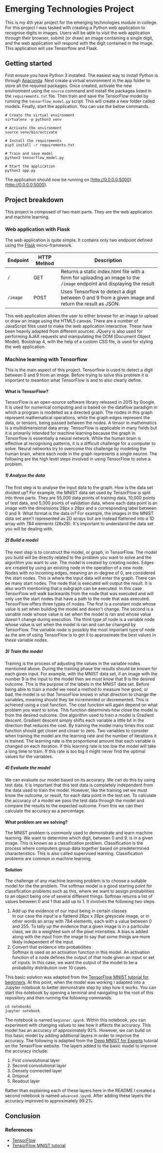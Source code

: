 # Emerging Technologies Project
This is my 4th year project for the emerging technologies module in college. For this project I was tasked with creating a Python web application to recognise digits in images. Users will be able to visit the web application through their browser, submit (or draw) an image containing a single digit, and the web application will respond with the digit contained in the image. This application will use Tensorflow and Flask.

## Getting started
First ensure you have Python 3 installed. The easiest way to install Python is through [Anaconda](https://www.anaconda.com/downloads). Next create a virtual environment in the app folder to store all the required packages. Once created, activate the new environment using the `source` command and install the packages listed in the `requirements.txt` file. Then train and save the TensorFlow model by running the `tensorflow_model.py` script. This will create a new folder called models. Finally, start the application. You can use the below commands.

```
# Create the virtual environment
virtualenv -p python3 venv

# Activate the environment
source venv/bin/activate

# Install the requirements
pip3 install -r requirements.txt

# Train and save model
python3 tensorflow_model.py

# Start the application
python3 app.py
```

The application should now be running on [http://0.0.0.0:5000](http://0.0.0.0:5000).

## Project breakdown
This project is composed of two main parts. They are the web application and machine learning.

### Web application with Flask
The web application is quite simple. It contains only two endpoint defined using the [Flask](http://flask.pocoo.org/) micro-framework.

| Endpoint | HTTP Method | Description |
|----------|-------------|-------------|
| `/`      | GET         | Returns a static index.html file with a form for uploading an image to the `/image` endpoint and displaying the result |
| `/image` | POST        | Uses Tensorflow to detect a digit between 0 and 9 from a given image and return the result as JSON. |

This web application allows the user to either browse for an image to upload or draw an image using the HTML5 canvas. There are a number of JavaScript files used to make the web application interactive. These have been heavily adapted from different sources. JQuery is also used for performing AJAX requests and manipulating the DOM (Document Object Model). Bootstrap 4, with the help of a custom CSS file, is used for styling the web application.

### Machine learning with Tensorflow
This is the main aspect of this project. Tensorflow is used to detect a digit between 0 and 9 from an image. Before trying to solve this problem it is important to meantion what TensorFlow is and to also clearly define. 

#### What is TensorFlow?
TensorFlow is an open-source software library released in 2015 by Google. It is used for numerical computing and is based on the dataflow paradigm in which a program is modelled as a directed graph. The nodes in this graph represent mathematical operations, while the graph edges represent the data, or tensors, being passed between the nodes. A tensor in mathematics is a multidimensional data array. TensorFlow is applicable in many fields but it is primarily intended for machine learning because the graph in Tensorflow is essentially a neural network. While the human brain is effective at recognising patterns, it is a difficult challenge for a computer to solve. Neural networks try to overcome this challenge by modeling the human brain, where each node in the graph represents a single neuron. The following are the high level steps involved in using TensorFlow to solve a problem.

##### 1) Analyse the data
The first step is to analyse the input data to the graph. How is the data set divided up? For example, the MNIST data set used by TensorFlow is split into three parts. They are 55,000 data points of training data, 10,000 points of test data, and 5,000 points of validation data, where each data point is an image with the dimensions 28px x 28px and a corresponding label between 0 and 9. What format is the data in? For example, the images in the MNIST data set aren't represented as 2D arrays but are instead flattened into a 1D array with 784 elements (28x28). It's important to understand the data set you will be dealing with.

##### 2) Build a model
The next step is to construct the model, or graph, in TensorFlow. The model you build will be directly related to the problem you want to solve and the algorithm you want to use. The model is created by creating nodes. Edges are created by using an existing node in the operation of a new node. Nodes with no incoming edges, meaning an in-degree of 0, are considered the start nodes. This is where the input data will enter the graph. There can be many start nodes. The node that is executed will output the result. It is also worth mentioning that a subgraph can be executed. In this case TensorFlow will walk backwards from the node that was executed and will only use the start nodes that have a path to the node that was executed. TensorFlow offers three types of nodes. The first is a constant node whose value is set when building the model and doesn't change. The second is a variable node whose value is set when the model is ran and whose value doesn't change during execution. The third type of node is a variable node whose value is set when the model is ran and can be changed by TensorFlow. The variable node is possibly the most important type of node as the aim of using TensorFlow is to get it to approximate the best values in these variable nodes.

##### 3) Train the model
Training is the process of adjusting the values in the variable nodes mentioned above. During the training phase the results should be known for each given input. For example, with the MNIST data set, if an image with the number 9 is the input to the model then we must know that 9 is the desired outcome. This is the purpose of the labels in the MNIST data set. Before being able to train a model we need a method to measure how good, or bad, the model is so that TensorFlow knows in what direction to change the variables, meaning should they be incremented or decremented. This is achieved using a cost function. The cost function will again depend on what problem you want to solve. This function determines how close the model is from the desired outcome. One algorithm used to train a model is Gradient descent. Gradient descent simply shifts each variable a little bit in the direction that reduces the cost. By training the model many times this cost function should get closer and closer to zero. Two variables to consider when training the model are the learning rate and the number of iterations it is trained. The learning rate is the proportional amount that each variable is changed on each iteration. If this learning rate is too low the model will take a long time to train. If this rate is too big it might never find the optimal values for the variables.

##### 4) Evaluate the model
We can evaluate our model based on its accuracy. We can do this by using test data. It is important that this test data is completely independent from the data used to train the model. However, like the training set we must know the outcome, or result, for each data point in the test set. To calculate the accuracy of a model we pass the test data through the model and compare the results to the expected outcome. From this we can then calculate the accuracy as a percentage.

#### What problem are we solving?
The MNIST problem is commonly used to demonstrate and learn machine learning. We want to determine which digit, between 0 and 9, is in a given image. This is known as a classification problem. Classification is the process where computers group data together based on predetermined characteristics. This is also called supervised learning. Classification problems are common in machine learning.

#### Solution
The challenge of any machine learning problem is to choose a suitable model for the the problem. The softmax model is a good starting point for classification problems such as this, where we want to assign probabilities to an object being one of several different things. Softmax returns a list of values between 0 and 1 that add up to 1. It involves the following two steps.

1. Add up the evidence of our input being in certain classes  
In our case the input is a flattend 28px x 28px greyscale image, or in other words an array with 784 elements, each with a value between 0 and 255. To tally up the evidence that a given image is in a particular class, we do a weighted sum of the pixel intensities. A bias is added along with the input from the image to say that some things are more likely independent of the input.
2. Convert that evidence into probabilities  
Softmax is used as an activation function in this model. An activation function of a node defines the output of that node given an input or set of inputs. In this case, we want the output of the model to be a probability distribution over 10 cases.

This basic solution was adapted from the [TensorFlow MNIST tutorial for beginners](https://www.tensorflow.org/get_started/mnist/beginners). At this point, when the model was working I adapted into a Jupyter notebook to better demonstrate step by step how it works. You can start this notebook by opening a terminal and navigating to the root of this repository and then running the following commands.

```
cd notebooks
jupyter notebook
```

The notebook is named `beginner.ipynb`. Within this notebook, you can experiment with changing values to see how it affects the accuracy. This model has an accuracy of approximately 92%. However, we can build on this basic model by adding additional layers in order to improve the accuracy. The following is adapted from the [Deep MNIST for Experts](https://www.tensorflow.org/get_started/mnist/pros) tutorial on the TensorFlow website. The layers added to the basic model to improve the accuracy include:

1. First convolutional layer
2. Second convolutional layer
3. Densely connected layer
4. Dropout
5. Readout layer

Rather than explaining each of these layers here in the README I created a second notebook is named `advanced.ipynb`. After adding these layers the accuracy improved to approximately 99.2%.

## Conclusion

### References
+ [TensorFlow](https://www.tensorflow.org/)
+ [TensorFlow MNIST tutorial](https://www.tensorflow.org/get_started/mnist/beginners)